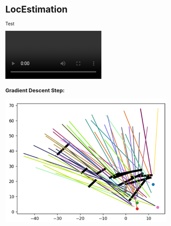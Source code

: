 # LocEstimation

Test

![Detected Output](https://github.com/lduncan1712/LocEstimation/blob/main/visuals/shortened_output.MP4)


### Gradient Descent Step:

![Inital Random Positions](https://github.com/lduncan1712/LocEstimation/blob/main/visuals/initial_random_pos.png)
